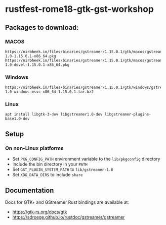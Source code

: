 # rustfest-rome18-gtk-gst-workshop

## Packages to download:

### MACOS

```
https://nirbheek.in/files/binaries/gstreamer/1.15.0.1/gtk/macos/gstreamer-1.0-1.15.0.1-x86_64.pkg
https://nirbheek.in/files/binaries/gstreamer/1.15.0.1/gtk/macos/gstreamer-1.0-devel-1.15.0.1-x86_64.pkg
```

### Windows

```
https://nirbheek.in/files/binaries/gstreamer/1.15.0.1/gtk/windows/gstreamer-1.0-windows-msvc-x86_64-1.15.0.1.tar.bz2
```

### Linux

```
apt install libgtk-3-dev libgstreamer1.0-dev libgstreamer-plugins-base1.0-dev
```

## Setup

### On non-Linux platforms

 * Set `PKG_CONFIG_PATH` environment variable to the `lib/pkgconfig` directory
 * Include the bin directory in your `PATH`
 * Set `GST_PLUGIN_SYSTEM_PATH` to `lib/gstreamer-1.0`
 * Set `XDG_DATA_DIRS` to include `share`
 
## Documentation

Docs for GTK+ and GStreamer Rust bindings are available at:

 * https://gtk-rs.org/docs/gtk
 * https://sdroege.github.io/rustdoc/gstreamer/gstreamer
